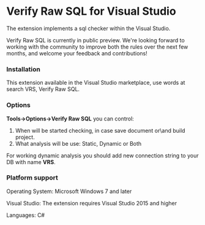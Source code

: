 ﻿Verify Raw SQL for Visual Studio
===================================

The extension implements a sql checker within the Visual Studio.

Verify Raw SQL is currently in public preview. We're looking forward to working with the community to improve both the rules over the next few months, and welcome your feedback and contributions!

### Installation

This extension available in the Visual Studio marketplace, use words at search VRS, Verify Raw SQL.

### Options

**Tools->Options->Verify Raw SQL** you can control:

1. When will be started checking, in case save document or\and build project.
2. What analysis will be use: Static, Dynamic or Both

For working dynamic analysis you should add new connection string to your DB with name **VRS**.

### Platform support

Operating System: Microsoft Windows 7 and later

Visual Studio: The extension requires Visual Studio 2015 and higher

Languages: C#
